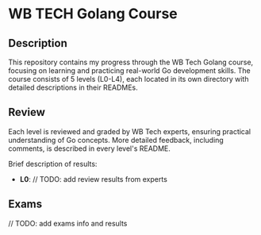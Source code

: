 # WB TECH Golang Course

## Description

This repository contains my progress through the WB Tech Golang course, focusing on learning and practicing real-world Go development skills. The course consists of 5 levels (L0-L4), each located in its own directory with detailed descriptions in their READMEs.

## Review

Each level is reviewed and graded by WB Tech experts, ensuring practical understanding of Go concepts. More detailed feedback, including comments, is described in every level's README.

Brief description of results:
- **L0**: // TODO: add review results from experts

## Exams

// TODO: add exams info and results